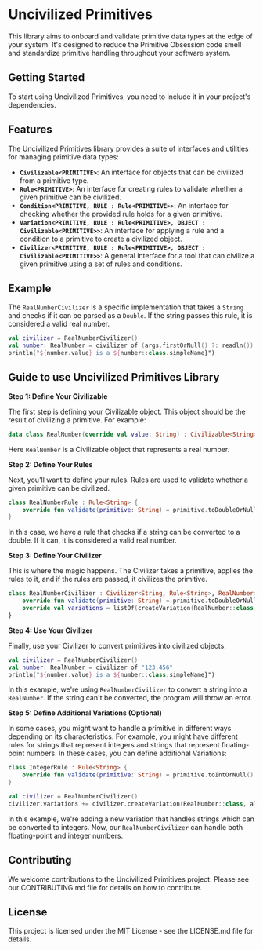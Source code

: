 # Uncivilized Primitives

This library aims to onboard and validate primitive data types at the edge of your system. It's designed to reduce the Primitive Obsession code smell and standardize primitive handling throughout your software system.

## Getting Started

To start using Uncivilized Primitives, you need to include it in your project's dependencies. 

## Features

The Uncivilized Primitives library provides a suite of interfaces and utilities for managing primitive data types:

- **`Civilizable<PRIMITIVE>`**: An interface for objects that can be civilized from a primitive type.
- **`Rule<PRIMITIVE>`**: An interface for creating rules to validate whether a given primitive can be civilized.
- **`Condition<PRIMITIVE, RULE : Rule<PRIMITIVE>>`**: An interface for checking whether the provided rule holds for a given primitive.
- **`Variation<PRIMITIVE, RULE : Rule<PRIMITIVE>, OBJECT : Civilizable<PRIMITIVE>>`**: An interface for applying a rule and a condition to a primitive to create a civilized object.
- **`Civilizer<PRIMITIVE, RULE : Rule<PRIMITIVE>, OBJECT : Civilizable<PRIMITIVE>>`**: A general interface for a tool that can civilize a given primitive using a set of rules and conditions.

## Example

The `RealNumberCivilizer` is a specific implementation that takes a `String` and checks if it can be parsed as a `Double`. If the string passes this rule, it is considered a valid real number.

```kotlin
val civilizer = RealNumberCivilizer()
val number: RealNumber = civilizer of (args.firstOrNull() ?: readln())
println("${number.value} is a ${number::class.simpleName}")
```

## Guide to use Uncivilized Primitives Library

**Step 1: Define Your Civilizable**

The first step is defining your Civilizable object. This object should be the result of civilizing a primitive. For example:

```kotlin
data class RealNumber(override val value: String) : Civilizable<String>
```

Here `RealNumber` is a Civilizable object that represents a real number.

**Step 2: Define Your Rules**

Next, you'll want to define your rules. Rules are used to validate whether a given primitive can be civilized. 

```kotlin
class RealNumberRule : Rule<String> {
    override fun validate(primitive: String) = primitive.toDoubleOrNull() != null
}
```

In this case, we have a rule that checks if a string can be converted to a double. If it can, it is considered a valid real number.

**Step 3: Define Your Civilizer**

This is where the magic happens. The Civilizer takes a primitive, applies the rules to it, and if the rules are passed, it civilizes the primitive.

```kotlin
class RealNumberCivilizer : Civilizer<String, Rule<String>, RealNumber>, Rule<String> {
    override fun validate(primitive: String) = primitive.toDoubleOrNull() != null
    override val variations = listOf(createVariation(RealNumber::class, allConditions(), this))
}
```

**Step 4: Use Your Civilizer**

Finally, use your Civilizer to convert primitives into civilized objects:

```kotlin
val civilizer = RealNumberCivilizer()
val number: RealNumber = civilizer of "123.456"
println("${number.value} is a ${number::class.simpleName}")
```

In this example, we're using `RealNumberCivilizer` to convert a string into a `RealNumber`. If the string can't be converted, the program will throw an error.

**Step 5: Define Additional Variations (Optional)**

In some cases, you might want to handle a primitive in different ways depending on its characteristics. For example, you might have different rules for strings that represent integers and strings that represent floating-point numbers. In these cases, you can define additional Variations:

```kotlin
class IntegerRule : Rule<String> {
    override fun validate(primitive: String) = primitive.toIntOrNull() != null
}

val civilizer = RealNumberCivilizer()
civilizer.variations += civilizer.createVariation(RealNumber::class, allConditions(), IntegerRule())
```

In this example, we're adding a new variation that handles strings which can be converted to integers. Now, our `RealNumberCivilizer` can handle both floating-point and integer numbers.

## Contributing

We welcome contributions to the Uncivilized Primitives project. Please see our CONTRIBUTING.md file for details on how to contribute.

## License

This project is licensed under the MIT License - see the LICENSE.md file for details.
